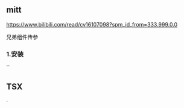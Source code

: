 ## mitt

https://www.bilibili.com/read/cv16107098?spm_id_from=333.999.0.0

兄弟组件传参

### 1.安装
``

## TSX

·

